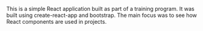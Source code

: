 This is a simple React application built as part of a training program. It was built using create-react-app and bootstrap. The main focus was to see how React components are used in projects.
